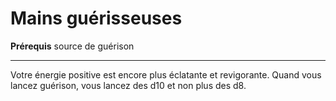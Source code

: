 # Mains guérisseuses

<p><strong>Prérequis</strong> source de guérison</p>
<hr>
<p>Votre énergie positive est encore plus éclatante et revigorante. Quand vous lancez guérison, vous lancez des d10 et non plus des d8.</p>